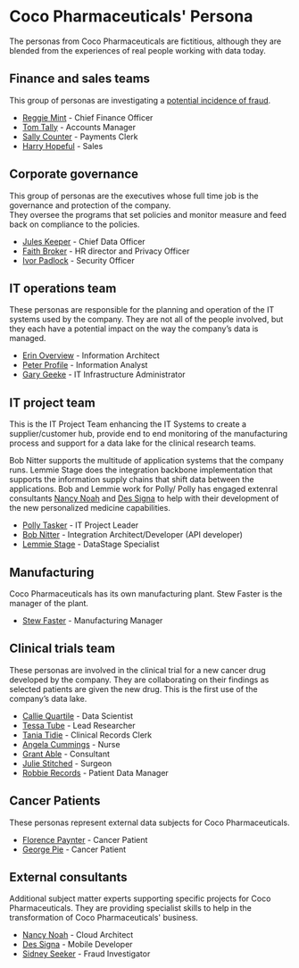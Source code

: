 <!-- SPDX-License-Identifier: Apache-2.0 -->

# Coco Pharmaceuticals' Persona

The personas from Coco Pharmaceuticals are fictitious, although they
are blended from the experiences of real people working with data today.


## Finance and sales teams

This group of personas are investigating a
[potential incidence of fraud](../scenarios/investigating-suspicious-activity).

* [Reggie Mint](reggie-mint.md) - Chief Finance Officer
* [Tom Tally](tom-tally.md) - Accounts Manager
* [Sally Counter](sally-counter.md) - Payments Clerk
* [Harry Hopeful](harry-hopeful.md) - Sales


## Corporate governance

This group of personas are the executives
whose full time job is the
governance and protection of the company.  
They oversee the programs that set policies and
monitor measure and feed back on compliance to the policies.

* [Jules Keeper](jules-keeper.md) - Chief Data Officer
* [Faith Broker](faith-broker.md) - HR director and Privacy Officer
* [Ivor Padlock](ivor-padlock.md) - Security Officer


## IT operations team

These personas are responsible for the planning and operation of
the IT systems used by the company.
They are not all of the people involved, but they each have
a potential impact on the way the company’s data is managed.

* [Erin Overview](erin-overview.md) - Information Architect
* [Peter Profile](peter-profile.md) - Information Analyst
* [Gary Geeke](gary-geeke.md) - IT Infrastructure Administrator


## IT project team

This is the IT Project Team enhancing the
IT Systems to create a supplier/customer hub,
provide end to end monitoring of the manufacturing process and
support for a data lake for the clinical research teams.

Bob Nitter supports the multitude of application systems that the company runs.
Lemmie Stage does the integration backbone implementation that supports the information supply chains that shift data between the applications.
Bob and Lemmie work for Polly/
Polly has engaged extenral consultants [Nancy Noah](nancy-noah.md) and [Des Signa](des-signa.md)
to help with their development of the new personalized medicine capabilities.


* [Polly Tasker](polly-tasker.md) - IT Project Leader
* [Bob Nitter](bob-nitter.md) - Integration Architect/Developer (API developer)
* [Lemmie Stage](lemmie-stage.md) - DataStage Specialist


## Manufacturing

Coco Pharmaceuticals has its own manufacturing plant.  Stew Faster is the manager of the plant.

* [Stew Faster](stew-faster.md) - Manufacturing Manager


## Clinical trials team

These personas are involved in the clinical trial for a new cancer
drug developed by the company.
They are collaborating on their findings as selected
patients are given the new drug.
This is the first use of the company’s data lake.


* [Callie Quartile](callie-quartile.md) - Data Scientist
* [Tessa Tube](tessa-tube.md) - Lead Researcher
* [Tania Tidie](tanya-tidie.md) - Clinical Records Clerk
* [Angela Cummings](angela-cummings.md) - Nurse
* [Grant Able](grant-able.md) - Consultant
* [Julie Stitched](julie-stitched.md) - Surgeon
* [Robbie Records](robbie-records.md) - Patient Data Manager


## Cancer Patients

These personas represent external data subjects for
Coco Pharmaceuticals.

* [Florence Paynter](florence-paynter.md) - Cancer Patient
* [George Pie](george-pie.md) - Cancer Patient


## External consultants

Additional subject matter experts supporting specific projects
for Coco Pharmaceuticals.  They are providing specialist skills to
help in the transformation of Coco Pharmaceuticals' business.


* [Nancy Noah](nancy-noah.md) - Cloud Architect
* [Des Signa](des-signa.md) - Mobile Developer
* [Sidney Seeker](sidney-seeker.md) - Fraud Investigator
